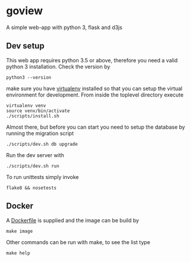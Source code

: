 # goview

A simple web-app with python 3, flask and d3js


## Dev setup

This web app requires python 3.5 or above, therefore you need a valid python 3 installation.
Check the version by
```
python3 --version
```
make sure you have [virtualenv](https://pypi.python.org/pypi/virtualenv)
installed so that you can setup the virtual environment for development.
From inside the toplevel directory execute
```
virtualenv venv
source venv/bin/activate
./scripts/install.sh
```
Almost there, but before you can start you need to setup the database by running the migration script
```
./scripts/dev.sh db upgrade
```
Run the dev server with
```
./scripts/dev.sh run
```
To run unittests simply invoke
```
flake8 && nosetests
```

## Docker

A [Dockerfile](./Dockerfile) is supplied and the image can be build by
```
make image
```
Other commands can be run with make, to see the list type
```
make help
```
